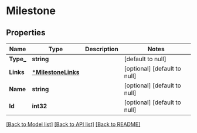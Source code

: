 # Milestone

## Properties
Name | Type | Description | Notes
------------ | ------------- | ------------- | -------------
**Type_** | **string** |  | [default to null]
**Links** | [***MilestoneLinks**](milestone_links.md) |  | [optional] [default to null]
**Name** | **string** |  | [optional] [default to null]
**Id** | **int32** |  | [optional] [default to null]

[[Back to Model list]](../README.md#documentation-for-models) [[Back to API list]](../README.md#documentation-for-api-endpoints) [[Back to README]](../README.md)


